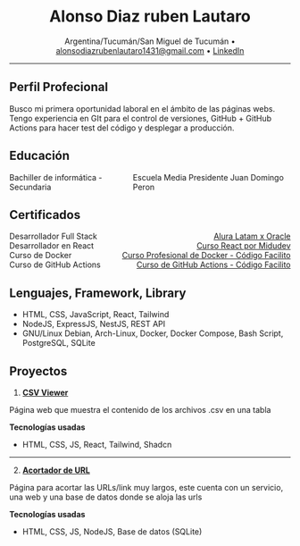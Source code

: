 <h1 style="text-align:center;">Alonso Diaz ruben Lautaro</h1>
<p style="text-align:center; font-size: 14px">Argentina/Tucumán/San Miguel de Tucumán •
<a href="mailto:alonsodiazrubenlautaro1431@gmail.com">alonsodiazrubenlautaro1431@gmail.com</a> •
<a href="https://linkedin.com/in/ruben-lautaro-alonso-diaz">LinkedIn</a>
</p>

---

## Perfil Profecional

<p style="font-size: 14px;">Busco mi primera oportunidad laboral en el ámbito de las páginas webs. Tengo experiencia en GIt para el control de versiones, GitHub + GitHub Actions para hacer test del código y desplegar a producción.</p>

## Educación
<div style="font-size: 14px;">
	<div style="display: flex; align-items: center; justify-content: space-between; margin: 0 0 20px 0;">
		<span>Bachiller de informática - Secundaria</span>  Escuela Media Presidente Juan Domingo Peron
	</div>
</div>

## Certificados
<div style="font-size: 14px;">
	<div style="display: flex; align-items: center; justify-content: space-between;">
		<span>Desarrollador Full Stack</span>
		<a href="https://www.aluracursos.com/">Alura Latam x Oracle</a>
	</div>
	<div style="display: flex; align-items: center; justify-content: space-between;">
		<span>Desarrollador en React</span>
		<a href="https://cursoreact.dev/">Curso React por Midudev</a>
	</div>
		<div style="display: flex; align-items: center; justify-content: space-between;">
		<span>Curso de Docker</span>
		<a href="https://codigofacilito.com/certificates/1e4665c0-e854-4e4a-bb72-457650605216">Curso Profesional de Docker - Código Facilito</a>
	</div>
		<div style="display: flex; align-items: center; justify-content: space-between;">
		<span>Curso de GitHub Actions</span>
		<a href="https://codigofacilito.com/certificates/a6f86f30-5d2c-407b-8deb-35c64b3fa1a2">Curso de GitHub Actions - Código Facilito</a>
	</div>
</div>

## Lenguajes, Framework, Library

- HTML, CSS, JavaScript, React, Tailwind
- NodeJS, ExpressJS, NestJS, REST API
- GNU/Linux Debian, Arch-Linux, Docker, Docker Compose, Bash Script, PostgreSQL, SQLite

## Proyectos

1. [**CSV Viewer**](https://csv-viewer-eight.vercel.app/)

Página web que muestra el contenido de los archivos .csv en una tabla

**Tecnologías usadas**
- HTML, CSS, JS, React, Tailwind, Shadcn

---

2. [**Acortador de URL**](https://short-url-clien.vercel.app/)

Página para acortar las URLs/link muy largos, este cuenta con un servicio, una web y una base de datos donde se aloja las urls

**Tecnologías usadas**
- HTML, CSS, JS, NodeJS, Base de datos (SQLite)
